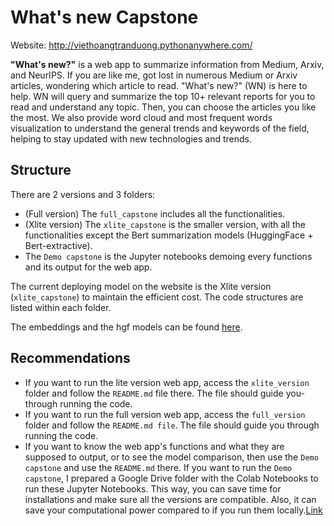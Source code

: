 # What's new Capstone

Website: http://viethoangtranduong.pythonanywhere.com/

**"What's new?"** is a web app to summarize information from Medium, Arxiv, and NeurIPS. If you are like me, got lost in numerous Medium or Arxiv articles, wondering which article to read. "What's new?" (WN) is here to help. WN will query and summarize the top 10+ relevant reports for you to read and understand any topic. Then, you can choose the articles you like the most. We also provide word cloud and most frequent words visualization to understand the general trends and keywords of the field, helping to stay updated with new technologies and trends.

## Structure

There are 2 versions and 3 folders:  
- (Full version) The ```full_capstone``` includes all the functionalities.  
- (Xlite version) The ```xlite_capstone``` is the smaller version, with all the functionalities except the Bert summarization models (HuggingFace + Bert-extractive).  
- The ```Demo capstone``` is the Jupyter notebooks demoing every functions and its output for the web app.

The current deploying model on the website is the Xlite version (```xlite_capstone```) to maintain the efficient cost. The code structures are listed within each folder.

The embeddings and the hgf models can be found [here](https://drive.google.com/drive/folders/1ifPOnWqUXv2f5NR8nHgdAdUwFQVr-DiO?usp=sharing).

## Recommendations
- If you want to run the lite version web app, access the ```xlite_version``` folder and follow the ```README.md``` file there. The file should guide you-  through running the code.
- If you want to run the full version web app, access the ```full_version``` folder and follow the ```README.md file```. The file should guide you through running the code.
- If you want to know the web app's functions and what they are supposed to output, or to see the model comparison, then use the ```Demo capstone``` and use the ```README.md``` there. If you want to run the ```Demo capstone```, I prepared a Google Drive folder with the Colab Notebooks to run these Jupyter Notebooks. This way, you can save time for installations and make sure all the versions are compatible. Also, it can save your computational power compared to if you run them locally.[Link](https://drive.google.com/drive/folders/1GvhM2SwtNpjWqHrdry-2EFhJS3N_nFbT?usp=sharing)


